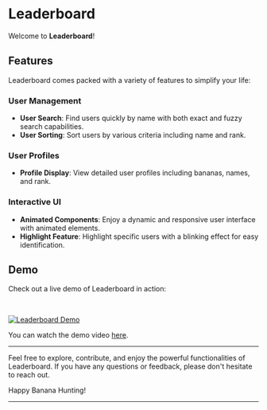 # Leaderboard

Welcome to **Leaderboard**!

## Features

Leaderboard comes packed with a variety of features to simplify your life:

### User Management
- **User Search**: Find users quickly by name with both exact and fuzzy search capabilities.
- **User Sorting**: Sort users by various criteria including name and rank.

### User Profiles
- **Profile Display**: View detailed user profiles including bananas, names, and rank.

### Interactive UI
- **Animated Components**: Enjoy a dynamic and responsive user interface with animated elements.
- **Highlight Feature**: Highlight specific users with a blinking effect for easy identification.

## Demo

Check out a live demo of Leaderboard in action:

<br>

[![Leaderboard Demo](https://img.youtube.com/vi/Z8KVLUiXFvQ/0.jpg)](https://www.youtube.com/shorts/Z8KVLUiXFvQ?si=L3kdP6HdyKX7ftq-)


You can watch the demo video [here](https://www.youtube.com/shorts/Z8KVLUiXFvQ?si=L3kdP6HdyKX7ftq-).

---

Feel free to explore, contribute, and enjoy the powerful functionalities of Leaderboard. If you have any questions or feedback, please don't hesitate to reach out.

Happy Banana Hunting!

---
